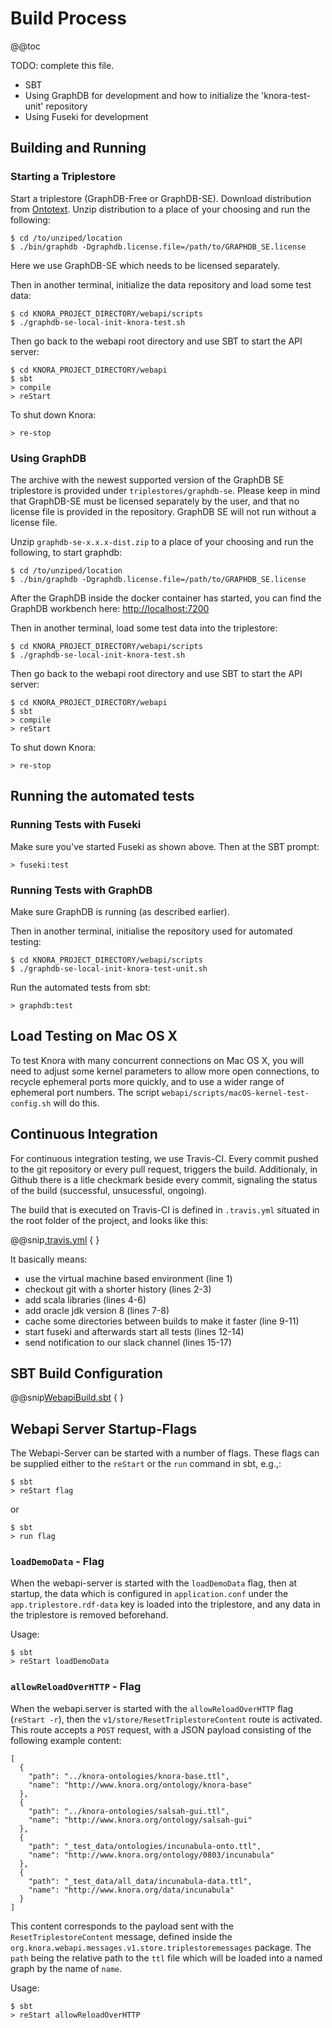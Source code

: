 <!---
Copyright © 2015-2018 the contributors (see Contributors.md).

This file is part of Knora.

Knora is free software: you can redistribute it and/or modify
it under the terms of the GNU Affero General Public License as published
by the Free Software Foundation, either version 3 of the License, or
(at your option) any later version.

Knora is distributed in the hope that it will be useful,
but WITHOUT ANY WARRANTY; without even the implied warranty of
MERCHANTABILITY or FITNESS FOR A PARTICULAR PURPOSE.  See the
GNU Affero General Public License for more details.

You should have received a copy of the GNU Affero General Public
License along with Knora.  If not, see <http://www.gnu.org/licenses/>.
-->

# Build Process

@@toc

TODO: complete this file.

  - SBT
  - Using GraphDB for development and how to initialize the
    'knora-test-unit' repository
  - Using Fuseki for development

## Building and Running

### Starting a Triplestore

Start a triplestore (GraphDB-Free or GraphDB-SE). Download distribution from [Ontotext](http://ontotext.com). Unzip distribution
 to a place of your choosing and run the following:

```
$ cd /to/unziped/location
$ ./bin/graphdb -Dgraphdb.license.file=/path/to/GRAPHDB_SE.license
```

Here we use GraphDB-SE which needs to be licensed separately.

Then in another terminal, initialize the data repository and load some test data:

```
$ cd KNORA_PROJECT_DIRECTORY/webapi/scripts
$ ./graphdb-se-local-init-knora-test.sh
```

Then go back to the webapi root directory and use SBT to start the API
server:

```
$ cd KNORA_PROJECT_DIRECTORY/webapi
$ sbt
> compile
> reStart
```

To shut down Knora:

```
> re-stop
```

### Using GraphDB

The archive with the newest supported version of the GraphDB SE
triplestore is provided under `triplestores/graphdb-se`. Please keep
in mind that GraphDB-SE must be licensed separately by the user, and
that no license file is provided in the repository. GraphDB SE will not run
without a license file.

Unzip `graphdb-se-x.x.x-dist.zip` to a place of your choosing and run
the following, to start graphdb:

```
$ cd /to/unziped/location
$ ./bin/graphdb -Dgraphdb.license.file=/path/to/GRAPHDB_SE.license
```

After the GraphDB inside the docker container has started, you can find
the GraphDB workbench here: <http://localhost:7200>

Then in another terminal, load some test data into the triplestore:

```
$ cd KNORA_PROJECT_DIRECTORY/webapi/scripts
$ ./graphdb-se-local-init-knora-test.sh
```

Then go back to the webapi root directory and use SBT to start the API
server:

```
$ cd KNORA_PROJECT_DIRECTORY/webapi
$ sbt
> compile
> reStart
```

To shut down Knora:

```
> re-stop
```
## Running the automated tests

### Running Tests with Fuseki

Make sure you've started Fuseki as shown above. Then at the SBT prompt:

```
> fuseki:test
```

### Running Tests with GraphDB

Make sure GraphDB is running (as described earlier).

Then in another terminal, initialise the repository used for automated
testing:

```
$ cd KNORA_PROJECT_DIRECTORY/webapi/scripts
$ ./graphdb-se-local-init-knora-test-unit.sh
```

Run the automated tests from sbt:

```
> graphdb:test
```

## Load Testing on Mac OS X

To test Knora with many concurrent connections on Mac OS
X, you will need to adjust some kernel parameters to allow more open
connections, to recycle ephemeral ports more quickly, and to use a wider
range of ephemeral port numbers. The script
`webapi/scripts/macOS-kernel-test-config.sh` will do this.

## Continuous Integration

For continuous integration testing, we use Travis-CI. Every commit
pushed to the git repository or every pull request, triggers the build.
Additionaly, in Github there is a litle checkmark beside every commit,
signaling the status of the build (successful, unsucessful, ongoing).

The build that is executed on Travis-CI is defined in `.travis.yml`
situated in the root folder of the project, and looks like this:

@@snip[.travis.yml](../../../../../.travis.yml) { }

It basically means:

   - use the virtual machine based environment (line 1)
   - checkout git with a shorter history (lines 2-3)
   - add scala libraries (lines 4-6)
   - add oracle jdk version 8 (lines 7-8)
   - cache some directories between builds to make it faster (line
     9-11)
   - start fuseki and afterwards start all tests (lines 12-14)
   - send notification to our slack channel (lines 15-17)

## SBT Build Configuration

@@snip[WebapiBuild.sbt](../../../../../webapi/WebapiBuild.sbt) { }

## Webapi Server Startup-Flags

The Webapi-Server can be started with a number of flags. These flags can
be supplied either to the `reStart` or the `run` command in sbt, e.g.,:

```
$ sbt
> reStart flag
```

or

```
$ sbt
> run flag
```

### `loadDemoData` - Flag

When the webapi-server is started with the `loadDemoData` flag, then at
startup, the data which is configured in `application.conf` under the
`app.triplestore.rdf-data` key is loaded into the triplestore, and any
data in the triplestore is removed beforehand.

Usage:

```
$ sbt
> reStart loadDemoData
```
### `allowReloadOverHTTP` - Flag

When the webapi.server is started with the `allowReloadOverHTTP` flag (`reStart -r`),
then the `v1/store/ResetTriplestoreContent` route is activated. This
route accepts a `POST` request, with a JSON payload consisting of the
following example content:

```
[
  {
    "path": "../knora-ontologies/knora-base.ttl",
    "name": "http://www.knora.org/ontology/knora-base"
  },
  {
    "path": "../knora-ontologies/salsah-gui.ttl",
    "name": "http://www.knora.org/ontology/salsah-gui"
  },
  {
    "path": "_test_data/ontologies/incunabula-onto.ttl",
    "name": "http://www.knora.org/ontology/0803/incunabula"
  },
  {
    "path": "_test_data/all_data/incunabula-data.ttl",
    "name": "http://www.knora.org/data/incunabula"
  }
]
```

This content corresponds to the payload sent with the
`ResetTriplestoreContent` message, defined inside the
`org.knora.webapi.messages.v1.store.triplestoremessages` package. The
`path` being the relative path to the `ttl` file which will be loaded
into a named graph by the name of `name`.

Usage:

```
$ sbt
> reStart allowReloadOverHTTP
```
